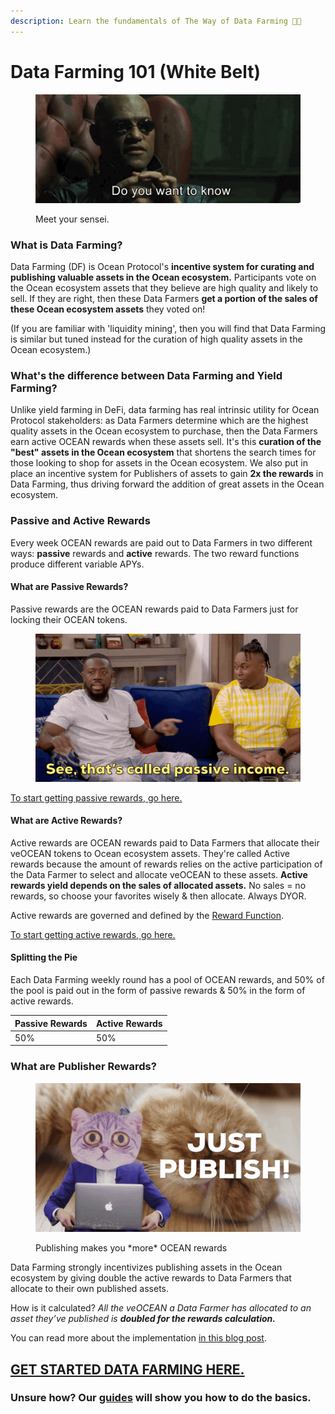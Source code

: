 ```yaml
---
description: Learn the fundamentals of The Way of Data Farming 🧑‍🏫
---
```


# Data Farming 101 (White Belt)

<figure><img src="../.gitbook/assets/morpheus.gif" alt=""><figcaption><p>Meet your sensei.</p></figcaption></figure>

### What is Data Farming?

Data Farming (DF) is Ocean Protocol's **incentive system for curating and publishing valuable assets in the Ocean ecosystem.** Participants vote on the Ocean ecosystem assets that they believe are high quality and likely to sell. If they are right, then these Data Farmers **get a portion of the sales of these Ocean ecosystem assets** they voted on!

(If you are familiar with 'liquidity mining', then you will find that Data Farming is similar but tuned instead for the curation of high quality assets in the Ocean ecosystem.)

### What's the difference between Data Farming and Yield Farming?

Unlike yield farming in DeFi, data farming has real intrinsic utility for Ocean Protocol stakeholders: as Data Farmers determine which are the highest quality assets in the Ocean ecosystem to purchase, then the Data Farmers earn active OCEAN rewards when these assets sell. It's this **curation of the "best" assets in the Ocean ecosystem** that shortens the search times for those looking to shop for assets in the Ocean ecosystem. We also put in place an incentive system for Publishers of assets to gain **2x the rewards** in Data Farming, thus driving forward the addition of great assets in the Ocean ecosystem.

### Passive and Active Rewards

Every week OCEAN rewards are paid out to Data Farmers in two different ways: **passive** rewards and **active** rewards. The two reward functions produce different variable APYs.

#### What are Passive Rewards?

Passive rewards are the OCEAN rewards paid to Data Farmers just for locking their OCEAN tokens.

<figure><img src="../.gitbook/assets/passive-income.gif" alt=""><figcaption></figcaption></figure>

[To start getting passive rewards, go here.](../user-guides/get-started-df.md)

#### What are Active Rewards?

Active rewards are OCEAN rewards paid to Data Farmers that allocate their veOCEAN tokens to Ocean ecosystem assets. They're called Active rewards because the amount of rewards relies on the active participation of the Data Farmer to select and allocate veOCEAN to these assets. **Active rewards yield depends on the sales of allocated assets.** No sales = no rewards, so choose your favorites wisely & then allocate. Always DYOR.

Active rewards are governed and defined by the [Reward Function](df-background.md#reward-schedule).

[To start getting active rewards, go here.](../user-guides/how-to-data-farm.md)

#### Splitting the Pie

Each Data Farming weekly round has a pool of OCEAN rewards, and 50% of the pool is paid out in the form of passive rewards & 50% in the form of active rewards.

| Passive Rewards | Active Rewards |
| --------------- | -------------- |
| 50%             | 50%            |

### What are Publisher Rewards?

<figure><img src="../.gitbook/assets/just-publish.gif" alt=""><figcaption><p>Publishing makes you *more* OCEAN rewards</p></figcaption></figure>

Data Farming strongly incentivizes publishing assets in the Ocean ecosystem by giving double the active rewards to Data Farmers that allocate to their own published assets.

How is it calculated? _All the veOCEAN a Data Farmer has allocated to an asset they’ve published is **doubled for the rewards calculation.**_

You can read more about the implementation [in this blog post](https://blog.oceanprotocol.com/data-farming-publisher-rewards-f2639525e508).

## [GET STARTED DATA FARMING HERE.](https://df.oceandao.org)

### Unsure how? Our [guides](../user-guides/) will show you how to do the basics.
